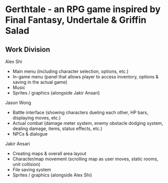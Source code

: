 # Gerthtale - an RPG game inspired by Final Fantasy, Undertale & Griffin Salad

Work Division
-------------
Alex Shi
- Main menu (including character selection, options, etc.)
- In-game menu (panel that allows player to access inventory, options & saving in the actual game)
- Music
- Sprites / graphics (alongside Jakir Ansari)

Jason Wong
- Battle interface (showing characters dueling each other, HP bars, displaying moves, etc.)
- Actual combat (damage meter system, enemy obstacle dodging system, dealing damage, items, status effects, etc.) 
- NPCs & dialogue

Jakir Ansari
- Creating maps & overall area layout
- Character/map movement (scrolling map as user moves, static rooms, unit collision)
- File saving system
- Sprites / graphics (alongside Alex Shi)
